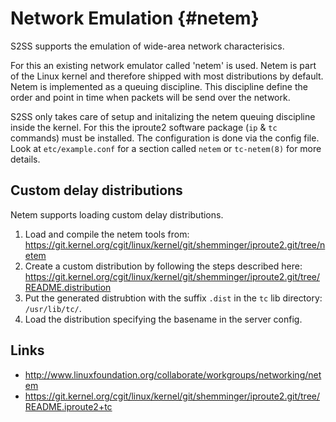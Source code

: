 # Network Emulation {#netem}

S2SS supports the emulation of wide-area network characterisics.

For this an existing network emulator called 'netem' is used.
Netem is part of the Linux kernel and therefore shipped with most distributions by default.
Netem is implemented as a queuing discipline.
This discipline define the order and point in time when packets will be send over the network.

S2SS only takes care of setup and initalizing the netem queuing discipline inside the kernel.
For this the iproute2 software package (`ip` & `tc` commands) must be installed.
The configuration is done via the config file.
Look at `etc/example.conf` for a section called `netem` or `tc-netem(8)` for more details.

## Custom delay distributions

Netem supports loading custom delay distributions.

1. Load and compile the netem tools from:
   https://git.kernel.org/cgit/linux/kernel/git/shemminger/iproute2.git/tree/netem
2. Create a custom distribution by following the steps described here:
   https://git.kernel.org/cgit/linux/kernel/git/shemminger/iproute2.git/tree/README.distribution
3. Put the generated distrubtion with the suffix `.dist` in the `tc` lib directory:  `/usr/lib/tc/`.
4. Load the distribution specifying the basename in the server config.

## Links

 - http://www.linuxfoundation.org/collaborate/workgroups/networking/netem
 - https://git.kernel.org/cgit/linux/kernel/git/shemminger/iproute2.git/tree/README.iproute2+tc

